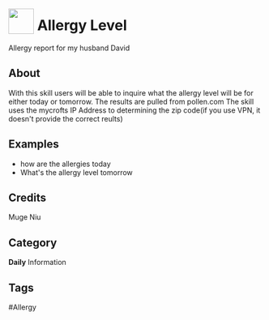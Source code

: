 # <img src="https://raw.githack.com/FortAwesome/Font-Awesome/master/svgs/solid/robot.svg" card_color="#40DBB0" width="50" height="50" style="vertical-align:bottom"/> Allergy Level
Allergy report for my husband David

## About

With this skill users will be able to inquire what the allergy level will be for either today or tomorrow.
The results are pulled from pollen.com
The skill uses the mycrofts IP Address to determining the zip code(if you use VPN, it doesn't provide the correct reults)
## Examples
* how are the allergies today
* What's the allergy level tomorrow

## Credits
Muge Niu

## Category
**Daily**
Information

## Tags
#Allergy

